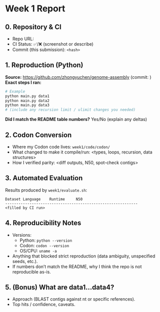 # Week 1 Report

## 0. Repository & CI
- Repo URL: <your public repo URL>
- CI Status: ✅/❌ (screenshot or describe)
- Commit (this submission): `<hash>`

## 1. Reproduction (Python)
**Source:** https://github.com/zhongyuchen/genome-assembly (commit: <hash>)  
**Exact steps I ran:**
```bash
# Example
python main.py data1
python main.py data2
python main.py data3
# (include any recursion limit / ulimit changes you needed)
```
**Did I match the README table numbers?** Yes/No (explain any deltas)

## 2. Codon Conversion
- Where my Codon code lives: `week1/code/codon/`
- What changed to make it compile/run: <types, loops, recursion, data structures>
- How I verified parity: <diff outputs, N50, spot-check contigs>

## 3. Automated Evaluation
Results produced by `week1/evaluate.sh`:

```
Dataset	Language 	Runtime 	N50
------------------------------------------------------------
<filled by CI run>
```

## 4. Reproducibility Notes
- Versions:
  - Python: `python --version`
  - Codon: `codon --version`
  - OS/CPU: `uname -a`
- Anything that blocked strict reproduction (data ambiguity, unspecified seeds, etc.).  
- If numbers don’t match the README, why I think the repo is not reproducible as-is.

## 5. (Bonus) What are data1…data4?
- Approach (BLAST contigs against nt or specific references).  
- Top hits / confidence, caveats.